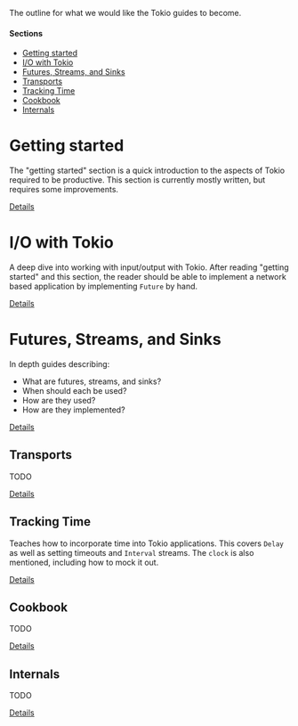 The outline for what we would like the Tokio guides to become.

#### Sections

* [Getting started](#getting-started)
* [I/O with Tokio](#io)
* [Futures, Streams, and Sinks](#futures-streams-sinks)
* [Transports](#transports)
* [Tracking Time](#time)
* [Cookbook](#cookbook)
* [Internals](#internals)

<a name="getting-started"></a>
# Getting started

The "getting started" section is a quick introduction to the aspects of Tokio required to be productive. This section is currently mostly written, but requires some improvements.

[Details](01-getting-started.md)

<a name="io"></a>
# I/O with Tokio

A deep dive into working with input/output with Tokio. After reading "getting started" and this section, the reader should be able to implement a network based application by implementing `Future` by hand.

[Details](02-io-with-tokio.md)

<a name="futures-streams-sinks"></a>
# Futures, Streams, and Sinks

In depth guides describing:

* What are futures, streams, and sinks?
* When should each be used?
* How are they used?
* How are they implemented?

[Details](03-futures-streams-sinks.md)

<a name="transports"></a>
## Transports

TODO

[Details](04-transports.md)

<a name="time"></a>
## Tracking Time

Teaches how to incorporate time into Tokio applications. This covers `Delay` as well as setting timeouts and `Interval` streams. The `clock` is also mentioned, including how to mock it out.

[Details](05-tracking-time.md)

<a name="cookbook"></a>
## Cookbook

TODO

[Details](06-cookbook.md)

<a name="internals"></a>
## Internals

TODO

[Details](07-cookbook.md)
